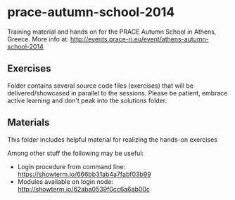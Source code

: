 # prace-autumn-school-2014

Training material and hands on for the PRACE Autumn School in Athens, Greece. More info at: http://events.prace-ri.eu/event/athens-autumn-school-2014

## Exercises

Folder contains several source code files (exercises) that will be delivered/showcased 
in parallel to the sessions. Please be patient, embrace active learning and don't peak
into the solutions folder. 

## Materials

This folder includes helpful material for realizing the hands-on exercises

Among other stuff the following may be useful:

- Login procedure from command line: https://showterm.io/666bb31ab4a7fabf03b99
- Modules available on login node: http://showterm.io/62aba0539f0cc6a6ab00c

